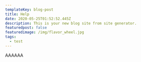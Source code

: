 ```yaml
---
templateKey: blog-post
title: Help
date: 2020-05-25T01:52:52.445Z
description: This is your new blog site from site generator.
featuredpost: false
featuredimage: /img/flavor_wheel.jpg
tags:
  - test
---
```

AAAAAA